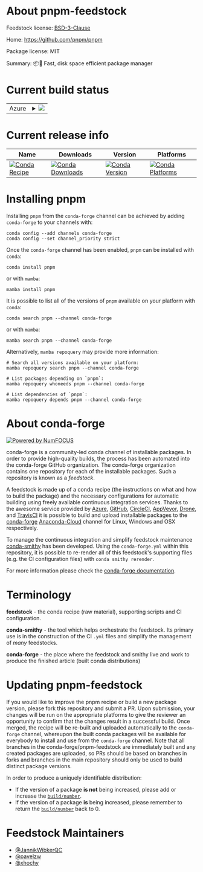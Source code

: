 About pnpm-feedstock
====================

Feedstock license: [BSD-3-Clause](https://github.com/conda-forge/pnpm-feedstock/blob/main/LICENSE.txt)

Home: https://github.com/pnpm/pnpm

Package license: MIT

Summary: 📦🚀 Fast, disk space efficient package manager

Current build status
====================


<table>
    
  <tr>
    <td>Azure</td>
    <td>
      <details>
        <summary>
          <a href="https://dev.azure.com/conda-forge/feedstock-builds/_build/latest?definitionId=18074&branchName=main">
            <img src="https://dev.azure.com/conda-forge/feedstock-builds/_apis/build/status/pnpm-feedstock?branchName=main">
          </a>
        </summary>
        <table>
          <thead><tr><th>Variant</th><th>Status</th></tr></thead>
          <tbody><tr>
              <td>linux_64</td>
              <td>
                <a href="https://dev.azure.com/conda-forge/feedstock-builds/_build/latest?definitionId=18074&branchName=main">
                  <img src="https://dev.azure.com/conda-forge/feedstock-builds/_apis/build/status/pnpm-feedstock?branchName=main&jobName=linux&configuration=linux%20linux_64_" alt="variant">
                </a>
              </td>
            </tr><tr>
              <td>linux_aarch64</td>
              <td>
                <a href="https://dev.azure.com/conda-forge/feedstock-builds/_build/latest?definitionId=18074&branchName=main">
                  <img src="https://dev.azure.com/conda-forge/feedstock-builds/_apis/build/status/pnpm-feedstock?branchName=main&jobName=linux&configuration=linux%20linux_aarch64_" alt="variant">
                </a>
              </td>
            </tr><tr>
              <td>osx_64</td>
              <td>
                <a href="https://dev.azure.com/conda-forge/feedstock-builds/_build/latest?definitionId=18074&branchName=main">
                  <img src="https://dev.azure.com/conda-forge/feedstock-builds/_apis/build/status/pnpm-feedstock?branchName=main&jobName=osx&configuration=osx%20osx_64_" alt="variant">
                </a>
              </td>
            </tr><tr>
              <td>osx_arm64</td>
              <td>
                <a href="https://dev.azure.com/conda-forge/feedstock-builds/_build/latest?definitionId=18074&branchName=main">
                  <img src="https://dev.azure.com/conda-forge/feedstock-builds/_apis/build/status/pnpm-feedstock?branchName=main&jobName=osx&configuration=osx%20osx_arm64_" alt="variant">
                </a>
              </td>
            </tr>
          </tbody>
        </table>
      </details>
    </td>
  </tr>
</table>

Current release info
====================

| Name | Downloads | Version | Platforms |
| --- | --- | --- | --- |
| [![Conda Recipe](https://img.shields.io/badge/recipe-pnpm-green.svg)](https://anaconda.org/conda-forge/pnpm) | [![Conda Downloads](https://img.shields.io/conda/dn/conda-forge/pnpm.svg)](https://anaconda.org/conda-forge/pnpm) | [![Conda Version](https://img.shields.io/conda/vn/conda-forge/pnpm.svg)](https://anaconda.org/conda-forge/pnpm) | [![Conda Platforms](https://img.shields.io/conda/pn/conda-forge/pnpm.svg)](https://anaconda.org/conda-forge/pnpm) |

Installing pnpm
===============

Installing `pnpm` from the `conda-forge` channel can be achieved by adding `conda-forge` to your channels with:

```
conda config --add channels conda-forge
conda config --set channel_priority strict
```

Once the `conda-forge` channel has been enabled, `pnpm` can be installed with `conda`:

```
conda install pnpm
```

or with `mamba`:

```
mamba install pnpm
```

It is possible to list all of the versions of `pnpm` available on your platform with `conda`:

```
conda search pnpm --channel conda-forge
```

or with `mamba`:

```
mamba search pnpm --channel conda-forge
```

Alternatively, `mamba repoquery` may provide more information:

```
# Search all versions available on your platform:
mamba repoquery search pnpm --channel conda-forge

# List packages depending on `pnpm`:
mamba repoquery whoneeds pnpm --channel conda-forge

# List dependencies of `pnpm`:
mamba repoquery depends pnpm --channel conda-forge
```


About conda-forge
=================

[![Powered by
NumFOCUS](https://img.shields.io/badge/powered%20by-NumFOCUS-orange.svg?style=flat&colorA=E1523D&colorB=007D8A)](https://numfocus.org)

conda-forge is a community-led conda channel of installable packages.
In order to provide high-quality builds, the process has been automated into the
conda-forge GitHub organization. The conda-forge organization contains one repository
for each of the installable packages. Such a repository is known as a *feedstock*.

A feedstock is made up of a conda recipe (the instructions on what and how to build
the package) and the necessary configurations for automatic building using freely
available continuous integration services. Thanks to the awesome service provided by
[Azure](https://azure.microsoft.com/en-us/services/devops/), [GitHub](https://github.com/),
[CircleCI](https://circleci.com/), [AppVeyor](https://www.appveyor.com/),
[Drone](https://cloud.drone.io/welcome), and [TravisCI](https://travis-ci.com/)
it is possible to build and upload installable packages to the
[conda-forge](https://anaconda.org/conda-forge) [Anaconda-Cloud](https://anaconda.org/)
channel for Linux, Windows and OSX respectively.

To manage the continuous integration and simplify feedstock maintenance
[conda-smithy](https://github.com/conda-forge/conda-smithy) has been developed.
Using the ``conda-forge.yml`` within this repository, it is possible to re-render all of
this feedstock's supporting files (e.g. the CI configuration files) with ``conda smithy rerender``.

For more information please check the [conda-forge documentation](https://conda-forge.org/docs/).

Terminology
===========

**feedstock** - the conda recipe (raw material), supporting scripts and CI configuration.

**conda-smithy** - the tool which helps orchestrate the feedstock.
                   Its primary use is in the construction of the CI ``.yml`` files
                   and simplify the management of *many* feedstocks.

**conda-forge** - the place where the feedstock and smithy live and work to
                  produce the finished article (built conda distributions)


Updating pnpm-feedstock
=======================

If you would like to improve the pnpm recipe or build a new
package version, please fork this repository and submit a PR. Upon submission,
your changes will be run on the appropriate platforms to give the reviewer an
opportunity to confirm that the changes result in a successful build. Once
merged, the recipe will be re-built and uploaded automatically to the
`conda-forge` channel, whereupon the built conda packages will be available for
everybody to install and use from the `conda-forge` channel.
Note that all branches in the conda-forge/pnpm-feedstock are
immediately built and any created packages are uploaded, so PRs should be based
on branches in forks and branches in the main repository should only be used to
build distinct package versions.

In order to produce a uniquely identifiable distribution:
 * If the version of a package **is not** being increased, please add or increase
   the [``build/number``](https://docs.conda.io/projects/conda-build/en/latest/resources/define-metadata.html#build-number-and-string).
 * If the version of a package **is** being increased, please remember to return
   the [``build/number``](https://docs.conda.io/projects/conda-build/en/latest/resources/define-metadata.html#build-number-and-string)
   back to 0.

Feedstock Maintainers
=====================

* [@JannikWibkerQC](https://github.com/JannikWibkerQC/)
* [@pavelzw](https://github.com/pavelzw/)
* [@xhochy](https://github.com/xhochy/)

